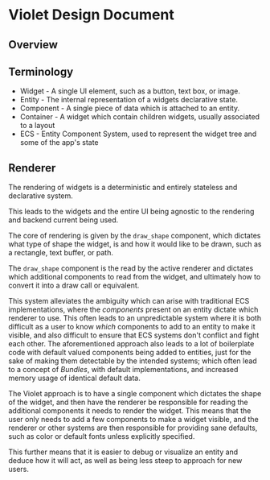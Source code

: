 # Violet Design Document

## Overview

## Terminology

- Widget - A single UI element, such as a button, text box, or image.
- Entity - The internal representation of a widgets declarative state.
- Component - A single piece of data which is attached to an entity.
- Container - A widget which contain children widgets, usually associated to a layout
- ECS - Entity Component System, used to represent the widget tree and some of the app's state

## Renderer

The rendering of widgets is a deterministic and entirely stateless and declarative system.

This leads to the widgets and the entire UI being agnostic to the rendering and backend current being used.

The core of rendering is given by the `draw_shape` component, which dictates what type of shape the widget, is and how
it would like to be drawn, such as a rectangle, text buffer, or path.

The `draw_shape` component is the read by the active renderer and dictates which additional components to read from the
widget, and ultimately how to convert it into a draw call or equivalent.

This system alleviates the ambiguity which can arise with traditional ECS implementations, where the *components*
present on an entity dictate which renderer to use. This often leads to an unpredictable system where it is both
difficult as a user to know *which* components to add to an entity to make it visible, and also difficult to ensure that
ECS systems don't conflict and fight each other. The aforementioned approach also leads to a lot of boilerplate code with
default valued components being added to entities, just for the sake of making them detectable by the intended systems;
which often lead to a concept of *Bundles*, with default implementations, and increased memory usage of identical
default data.

The Violet approach is to have a single component which dictates the shape of the widget, and then have the renderer be 
responsible for reading the additional components it needs to render the widget. This means that the user only needs to
add a few components to make a widget visible, and the renderer or other systems are then responsible for providing sane
defaults, such as color or default fonts unless explicitly specified.

This further means that it is easier to debug or visualize an entity and deduce how it will act, as well as being less
steep to approach for new users.
